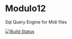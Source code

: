 # Modulo12
Sql Query Engine for Midi files

[![Build Status](https://travis-ci.org/Khalian/Modulo12.svg?branch=master)](https://travis-ci.org/Khalian/Modulo12)
